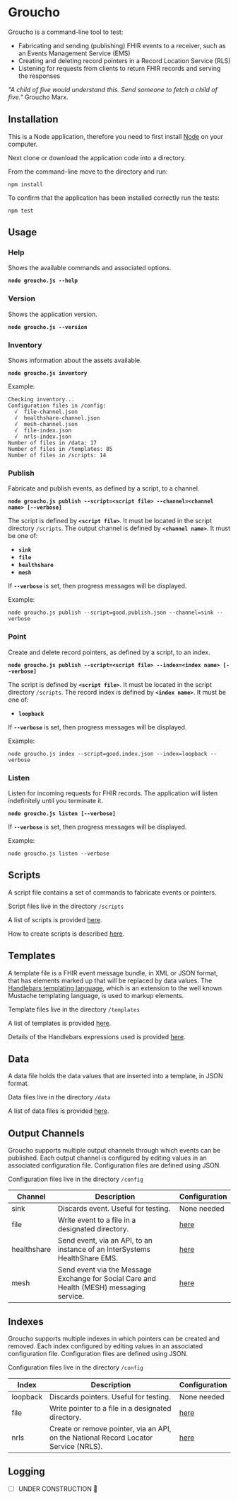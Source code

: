 # Groucho
Groucho is a command-line tool to test:
* Fabricating and sending (publishing) FHIR events to a receiver, such as an Events Management Service (EMS)
* Creating and deleting record pointers in a Record Location Service (RLS)
* Listening for requests from clients to return FHIR records and serving the responses

*"A child of five would understand this. Send someone to fetch a child of five."* Groucho Marx.

## Installation
This is a Node application, therefore you need to first install [Node](https://nodejs.org/en/) on your computer.

Next clone or download the application code into a directory.

From the command-line move to the directory and run:

`npm install`

To confirm that the application has been installed correctly run the tests:

`npm test`

## Usage
### Help
Shows the available commands and associated options.

**`node groucho.js --help`**

### Version
Shows the application version.

**`node groucho.js --version`**

### Inventory
Shows information about the assets available.

**`node groucho.js inventory`**

Example:
```
Checking inventory...
Configuration files in /config:
  √  file-channel.json
  √  healthshare-channel.json
  √  mesh-channel.json
  √  file-index.json
  √  nrls-index.json
Number of files in /data: 17
Number of files in /templates: 85
Number of files in /scripts: 14
```
### Publish
Fabricate and publish events, as defined by a script, to a channel.

**`node groucho.js publish --script=<script file> --channel=<channel name> [--verbose]`**

The script is defined by **`<script file>`**. It must be located in the script directory `/scripts`. The output channel is
defined by **`<channel name>`**. It must be one of:
+ **`sink`**
+ **`file`**
+ **`healthshare`**
+ **`mesh`**

If **`--verbose`** is set, then progress messages will be displayed.

Example:

`node groucho.js publish --script=good.publish.json --channel=sink --verbose`

### Point
Create and delete record pointers, as defined by a script, to an index.

**`node groucho.js publish --script=<script file> --index=<index name> [--verbose]`**

The script is defined by **`<script file>`**. It must be located in the script directory `/scripts`. The record index is
defined by **`<index name>`**. It must be one of:
+ **`loopback`**

If **`--verbose`** is set, then progress messages will be displayed.

Example:

`node groucho.js index --script=good.index.json --index=loopback --verbose`

### Listen
Listen for incoming requests for FHIR records. The application will listen indefinitely until you terminate it.

**`node groucho.js listen [--verbose]`**

If **`--verbose`** is set, then progress messages will be displayed.

Example:

`node groucho.js listen --verbose`

## Scripts
A script file contains a set of commands to fabricate events or pointers.

Script files live in the directory `/scripts`

A list of scripts is provided [here](docs/SCRIPTS.md).

How to create scripts is described [here](docs/CREATE-SCRIPTS.md).

## Templates
A template file is a FHIR event message bundle, in XML or JSON format, that has elements marked up that will be replaced by data values. The [Handlebars templating language](http://handlebarsjs.com/), which is an extension to the well known Mustache templating language, is used to markup elements.

Template files live in the directory `/templates`

A list of templates is provided [here](docs/TEMPLATES.md).

Details of the Handlebars expressions used is provided [here](docs/HANDLEBARS.md).

## Data
A data file holds the data values that are inserted into a template, in JSON format.

Data files live in the directory `/data`

A list of data files is provided [here](docs/DATA.md).

## Output Channels
Groucho supports multiple output channels through which events can be published. Each output channel is configured by editing values in an associated configuration file. Configuration files are defined using JSON.

Configuration files live in the directory `/config`

| Channel | Description | Configuration |
|---------|-------------| --------------|
| sink | Discards event. Useful for testing. | None needed |
| file | Write event to a file in a designated directory. | [here](docs/FILE-CHANNEL.md) |
| healthshare | Send event, via an API, to an instance of an InterSystems HealthShare EMS. | [here](docs/HEALTHSHARE-CHANNEL.md) |
| mesh | Send event via the Message Exchange for Social Care and Health (MESH) messaging service. | [here](docs/MESH-CHANNEL.md) |

## Indexes
Groucho supports multiple indexes in which pointers can be created and removed. Each index configured by editing values in an associated configuration file. Configuration files are defined using JSON.

Configuration files live in the directory `/config`

| Index | Description | Configuration |
|---------|-------------| --------------|
| loopback | Discards pointers. Useful for testing. | None needed |
| file | Write pointer to a file in a designated directory. | [here](docs/FILE-INDEX.md) |
| nrls | Create or remove pointer, via an API, on the National Record Locator Service (NRLS). | [here](docs/NRLS-INDEX.md) |

## Logging
- [ ] UNDER CONSTRUCTION :construction:

